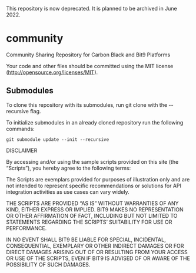 This repository is now deprecated.  It is planned to be archived in June 2022.

# community
Community Sharing Repository for Carbon Black and Bit9 Platforms

Your code and other files should be committed using the MIT license (http://opensource.org/licenses/MIT).

## Submodules

To clone this repository with its submodules, run git clone with the --recursive flag.

To initialize submodules in an already cloned repository run the following commands:
```
git submodule update --init --recursive
```

DISCLAIMER

By accessing and/or using the sample scripts provided on this site (the “Scripts”), you hereby agree to the following terms:

The Scripts are exemplars provided for purposes of illustration only and are not intended to represent specific recommendations or solutions for API integration activities as use cases can vary widely.

THE SCRIPTS ARE PROVIDED “AS IS” WITHOUT WARRANTIES OF ANY KIND, EITHER EXPRESS OR IMPLIED.  BIT9 MAKES NO REPRESENTATION OR OTHER AFFIRMATION OF FACT, INCLUDING BUT NOT LIMITED TO STATEMENTS REGARDING THE SCRIPTS’ SUITABILITY FOR USE OR PERFORMANCE.

IN NO EVENT SHALL BIT9 BE LIABLE FOR SPECIAL, INCIDENTAL, CONSEQUENTIAL, EXEMPLARY OR OTHER INDIRECT DAMAGES OR FOR DIRECT DAMAGES ARISING OUT OF OR RESULTING FROM YOUR ACCESS OR USE OF THE SCRIPTS, EVEN IF BIT9 IS ADVISED OF OR AWARE OF THE POSSIBILITY OF SUCH DAMAGES.

